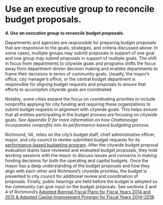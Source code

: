 # Use an executive group to reconcile budget proposals.

_**4. Use an executive group to reconcile budget proposals.**_

Departments and agencies are responsible for preparing budget proposals that are responsive to the goals, strategies, and criteria discussed above. In some cases, multiple groups may submit proposals in support of one goal and one group may submit proposals in support of multiple goals. The shift in focus from departments to citywide goals and programs shifts the focus away from department-driven decision making and enables departments to frame their decisions in terms of community goals. Usually, the mayor’s office, city manager’s office, or the central budget department is responsible for aligning budget requests and proposals to ensure that efforts to accomplish citywide goals are coordinated.

Notably, some cities expand the focus on coordinating priorities to include nonprofits applying for city funding and requiring these organizations to submit budget requests in alignment with citywide goals. This helps ensure that all entities participating in the budget process are focusing on citywide goals. _See Appendix D for more information on how Chattanooga incorporates nonprofits into its performance-based budgeting process._

Richmond, VA, relies on the city’s budget staff, chief administrative officer, mayor, and city council to review submitted budget requests for its [performance-based budgeting program](https://rva.gov/budget-and-strategic-planning/performance-management-unit-overview). After the citywide budget proposal evaluation teams have reviewed and evaluated budget proposals, they hold working sessions with the mayor to discuss issues and concerns in making funding decisions for both the operating and capital budgets. Once the mayor has a deep understanding of the budget proposals and how they align with each other and Richmond’s citywide priorities, the budget is presented to city council for additional review and coordination of proposals. Finally, public hearings are held before the budget is adopted so the community can give input on the budget proposals. See sections 3 and 4 of Richmond’s [Adopted Biennial Fiscal Plans for Fiscal Years 2014 and 2015 & Adopted Capital Improvement Program for Fiscal Years 2014–2018](https://rva.gov/sites/default/files/2019-09/2014-15_AdoptedBiennialAndCIP_FY14-FY18.pdf).
